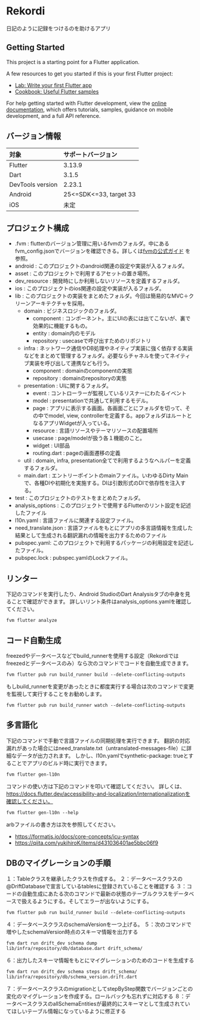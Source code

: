 # Rekordi

日記のように記録をつけるのを助けるアプリ

## Getting Started

This project is a starting point for a Flutter application.

A few resources to get you started if this is your first Flutter project:

- [Lab: Write your first Flutter app](https://docs.flutter.dev/get-started/codelab)
- [Cookbook: Useful Flutter samples](https://docs.flutter.dev/cookbook)

For help getting started with Flutter development, view the
[online documentation](https://docs.flutter.dev/), which offers tutorials,
samples, guidance on mobile development, and a full API reference.

## バージョン情報

| 対象              | サポートバージョン              |
|:-----------------|:-----------------------|
| Flutter          | 3.13.9                 |
| Dart             | 3.1.5                  |
| DevTools version | 2.23.1                 |
| Android          | 25<=SDK<=33, target 33 |
| iOS              | 未定                     |

## プロジェクト構成

- .fvm :
  flutterのバージョン管理に用いるfvmのフォルダ。中にあるfvm_config.jsonでバージョンを確認できる。詳しくは[fvmの公式ガイド](https://fvm.app/docs/guides/basic_commands)
  を参照。
- android : このプロジェクトのandroid関連の設定や実装が入るフォルダ。
- asset : このプロジェクトで利用するアセットの置き場所。
- dev_resource : 開発時にしか利用しないリソースを定義するフォルダ。
- ios : このプロジェクトのios関連の設定や実装が入るフォルダ。
- lib : このプロジェクトの実装をまとめたフォルダ。今回は簡易的なMVC＋クリーンアーキテクチャを採用。
    - domain : ビジネスロジックのフォルダ。
        - component : コンポーネント。主にUIの表には出てこないが、裏で効果的に機能するもの。
        - entity : domain内のモデル
        - repository : usecaseで呼び出すためのリポジトリ
    - infra : ネットワーク通信やDB処理やネイティブ実装に強く依存する実装などをまとめて管理するフォルダ。必要ならチャネルを使ってネイティブ実装を呼び出して連携なども行う。
        - component : domainのcomponentの実態
        - repository : domainのrepositoryの実態
    - presentation : UIに関するフォルダ。
        - event : コントローラーが監視しているリスナーにわたるイベント
        - model : presentationで共通して利用するモデル。
        - page : アプリに表示する画面。各画面ごとにフォルダを切って、その中でmodel, view,
          controllerを定義する。appフォルダはルートとなるアプリWidgetが入っている。
        - resource : 言語リソースやテーマリソースの配置場所
        - usecase : page/modelが扱う各１機能のこと。
        - widget : UI部品
        - routing.dart : pageの画面遷移の定義
    - util : domain, infra, presentation全てで利用するようなヘルパーを定義するフォルダ。
    - main.dart : エントリーポイントのmainファイル。いわゆるDirty Mainで、各種DIや初期化を実施する。DIは引数形式のDIで依存性を注入する。
- test : このプロジェクトのテストをまとめたフォルダ。
- analysis_options : このプロジェクトで使用するFlutterのリント設定を記述したファイル
- l10n.yaml : 言語ファイルに関連する設定ファイル。
- need_translate.json : 言語ファイルをもとにアプリの多言語情報を生成した結果として生成される翻訳漏れの情報を出力するためのファイル
- pubspec.yaml: このプロジェクトで利用するパッケージの利用設定を記述したファイル。
- pubspec.lock : pubspec.yamlのLockファイル。

## リンター

下記のコマンドを実行したり、Android StudioのDart Analysisタブの中身を見ることで確認ができます。
詳しいリント条件はanalysis_options.yamlを確認してください。

```
fvm flutter analyze
```

## コード自動生成

freezedやデータベースなどでbuild_runnerを使用する設定（Rekordiではfreezedとデータベースのみ）なら次のコマンドでコードを自動生成できます。

```
fvm flutter pub run build_runner build --delete-conflicting-outputs
```

もしbuild_runnerを変更があったときに都度実行する場合は次のコマンドで変更を監視して実行することをお勧めします。

```
fvm flutter pub run build_runner watch --delete-conflicting-outputs
```

## 多言語化

下記のコマンドで手動で言語ファイルの同期処理を実行できます。
翻訳の対応漏れがあった場合にはneed_translate.txt（untranslated-messages-file）に詳細なデータが出力されます。
しかし、l10n.yamlでsynthetic-package: trueとすることでアプリのビルド時に実行できます。

```
fvm flutter gen-l10n
```

コマンドの使い方は下記のコマンドを叩いて確認してください。
詳しくは、https://docs.flutter.dev/accessibility-and-localization/internationalizationを確認してください。

```
fvm flutter gen-l10n --help
```

arbファイルの書き方は次を参照してください。

* https://formatjs.io/docs/core-concepts/icu-syntax
* https://qiita.com/yukihiroK/items/d431036401ae5bbc06f9

## DBのマイグレーションの手順

１：Tableクラスを継承したクラスを作成する。
２：データベースクラスの@DriftDatabaseで宣言しているtablesに登録されていることを確認する
３：コードの自動生成にあたる次のコマンドで最新の状態のテーブルクラスをデータベースで扱えるようにする。そしてエラーが出ないようにする。

```
fvm flutter pub run build_runner build --delete-conflicting-outputs
```

４：データベースクラスのschemaVersionを一つ上げる。
５：次のコマンドで増やしたschemaVersion時点のスキーマ情報を出力する

```
fvm dart run drift_dev schema dump lib/infra/repository/db/database.dart drift_schema/
```

６：出力したスキーマ情報をもとにマイグレーションのためのコードを生成する

```
fvm dart run drift_dev schema steps drift_schema/ lib/infra/repository/db/schema_version.drift.dart
```

７：データベースクラスのmigrationとしてstepByStep関数でバージョンごとの変化のマイグレーションを作成する。ロールバックも忘れずに対応する
８：データベースクラスのallSchemaEntitiesが最終的にスキーマとして生成されていてほしいテーブル情報になっているように修正する
